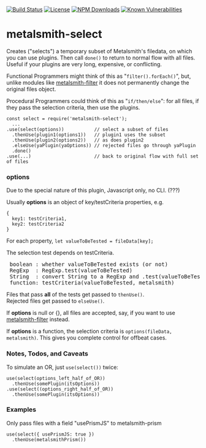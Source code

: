 [![Build Status](https://secure.travis-ci.org/MorganConrad/metalsmith-select.png)](http://travis-ci.org/MorganConrad/metalsmith-select)
[![License](http://img.shields.io/badge/license-MIT-A31F34.svg)](https://github.com/MorganConrad/metalsmith-select)
[![NPM Downloads](http://img.shields.io/npm/dm/metalsmith-select.svg)](https://www.npmjs.org/package/metalsmith-select)
[![Known Vulnerabilities](https://snyk.io/test/github/morganconrad/metalsmith-select/badge.svg)](https://snyk.io/test/github/morganconrad/metalsmith-select)

# metalsmith-select
Creates ("selects") a temporary subset of Metalsmith's filedata, on which you can use plugins.  Then call `done()` to return to normal flow with all files.  Useful if your plugins are very long, expensive, or conflicting.

Functional Programmers might think of this as "`filter().forEach()`", but, unlike modules like [metalsmith-filter](https://www.npmjs.com/package/metalsmith-filter) it does not permanently change the original files object.

Procedural Programmers could think of this as "`if/then/else`": for all files, if they pass the selection criteria, then use the plugins.

```
const select = require('metalsmith-select');
  ...
.use(select(options))           // select a subset of files
  .thenUse(plugin1(options1))   // plugin1 uses the subset
  .thenUse(plugin2(options2))   // as does plugin2
  .elseUse(yaPlugin(yaOptions)) // rejected files go through yaPlugin
  .done()
.use(...)                       // back to original flow with full set of files
```

### options

Due to the special nature of this plugin, Javascript only, no CLI. (???)  

Usually **options** is an object of key/testCriteria properties, e.g.
 ```
{
   key1: testCriteria1,
   key2: testCriteria2
}
```
For each property, `let valueToBeTested = fileData[key];`

The selection test depends on testCriteria.
<pre>
 boolean : whether valueToBeTested exists (or not)
 RegExp  : RegExp.test(valueToBeTested)
 String  : convert String to a RegExp and .test(valueToBeTested)
 function: testCriteria(valueToBeTested, metalsmith)
</pre>

Files that pass **all** of the tests get passed to `thenUse()`.<br>  Rejected files get passed to `elseUse()`.

If **options** is null or {}, all files are accepted, say, if you want to use [metalsmith-filter](https://www.npmjs.com/package/metalsmith-filter) instead.

If **options** is a function, the selection criteria is `options(fileData, metalsmith)`.  This gives you complete control for offbeat cases.

### Notes, Todos, and Caveats

To simulate an OR, just `use(select())` twice:

```
use(select(options_left_half_of_OR))
  .thenUse(somePlugin(itsOptions))
.use(select((options_right_half_of_OR))
  .thenUse(somePlugin(itsOptions))
```


### Examples

Only pass files with a field "usePrismJS" to metalsmith-prism

```
use(select({ usePrismJS: true })
  .thenUse(metalsmithPrism())
```
